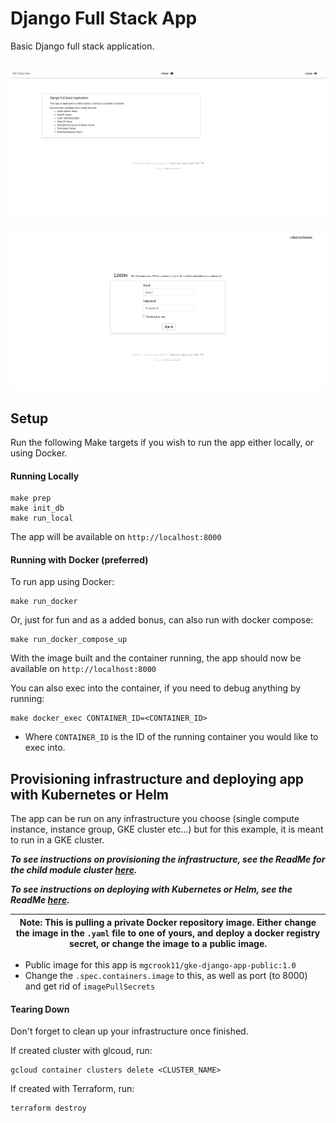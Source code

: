 # Django Full Stack App

Basic Django full stack application.

![gke-django-app-home](../public/gke-django-app-home.png)
---
![gke-django-app-login](../public/gke-django-app-login.png)


## Setup

Run the following Make targets if you wish to run the app either locally, or using Docker.

#### Running Locally

```
make prep
make init_db
make run_local
```

The app will be available on `http://localhost:8000`

#### Running with Docker (preferred)

To run app using Docker:

```
make run_docker
```

Or, just for fun and as a added bonus, can also run with docker compose:
```
make run_docker_compose_up
```

With the image built and the container running, the app should now be available on `http://localhost:8000`

You can also exec into the container, if you need to debug anything by running:

```
make docker_exec CONTAINER_ID=<CONTAINER_ID>
```
* Where `CONTAINER_ID` is the ID of the running container you would like to exec into.


## Provisioning infrastructure and deploying app with Kubernetes or Helm

The app can be run on any infrastructure you choose (single compute instance, instance group, GKE cluster etc...) but for this example, it is meant to run in a GKE cluster.

***To see instructions on provisioning the infrastructure, see the ReadMe for the child module cluster [here](/gke/live/dev/cluster/).***

***To see instructions on deploying with Kubernetes or Helm, see the ReadMe [here](/gke/live/dev/app/).***


| Note: This is pulling a private Docker repository image. Either change the image in the `.yaml` file to one of yours, and deploy a docker registry secret, or change the image to a public image. |
| ----------------------------------------------------------------------------------------------------------------------------------------------------------------------------------------------------------------------- |

* Public image for this app is `mgcrook11/gke-django-app-public:1.0`
* Change the `.spec.containers.image` to this, as well as port (to 8000) and get rid of `imagePullSecrets`

#### Tearing Down

Don't forget to clean up your infrastructure once finished.

If created cluster with glcoud, run:
```
gcloud container clusters delete <CLUSTER_NAME>
```

If created with Terraform, run:
```
terraform destroy
```
